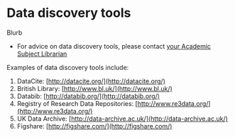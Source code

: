 # Data discovery tools

Blurb

* For advice on data discovery tools, please contact [your Academic Subject Librarian](http://library.lincoln.ac.uk/home/learning-development/academic-subject-librarians/contact-your-academic-subject-librarian/)

Examples of data discovery tools include:

1. DataCite: [http://datacite.org/](http://datacite.org/)
2. British Library: [http://www.bl.uk/](http://www.bl.uk/)
3. Databib: [http://databib.org/](http://databib.org/)
4. Registry of Research Data Repositories: [http://www.re3data.org/](http://www.re3data.org/)
5. UK Data Archive: [http://data-archive.ac.uk/](http://data-archive.ac.uk/)
6. Figshare: [http://figshare.com/](http://figshare.com/)
